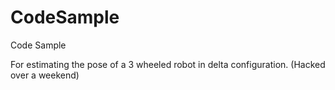 # CodeSample
Code Sample

For estimating the pose of a 3 wheeled robot in delta configuration. (Hacked over a weekend)
